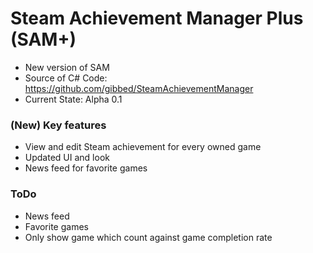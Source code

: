 # Steam Achievement Manager Plus (SAM+)
- New version of SAM
- Source of C# Code: https://github.com/gibbed/SteamAchievementManager
- Current State: Alpha 0.1

### (New) Key features
- View and edit Steam achievement for every owned game
- Updated UI and look
- News feed for favorite games

### ToDo
- News feed
- Favorite games
- Only show game which count against game completion rate
